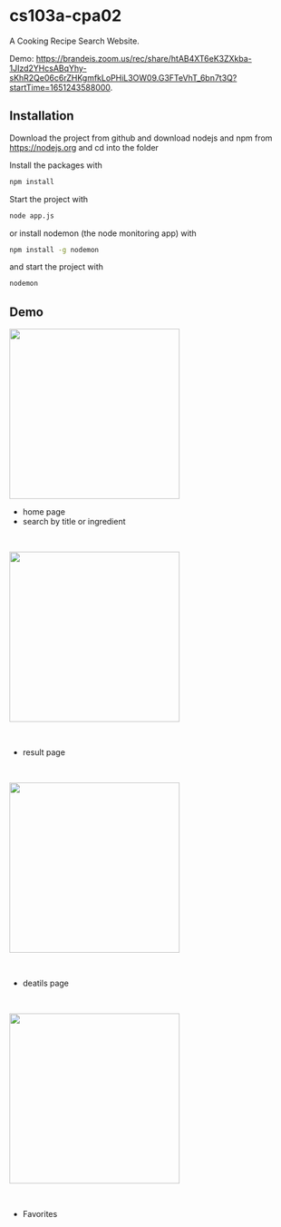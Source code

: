 # cs103a-cpa02

A Cooking Recipe Search Website.

Demo: https://brandeis.zoom.us/rec/share/htAB4XT6eK3ZXkba-1JIzd2YHcsABqYhy-sKhR2Qe06c6rZHKgmfkLoPHiL3OW09.G3FTeVhT_6bn7t3Q?startTime=1651243588000.

## Installation

Download the project from github and download nodejs and npm from https://nodejs.org
and cd into the folder

Install the packages with
``` bash
npm install
```
Start the project with
``` bash
node app.js
```
or install nodemon (the node monitoring app) with
``` bash
npm install -g nodemon
```
and start the project with
``` bash
nodemon
```

## Demo

<kbd><img src="https://github.com/Alicia-Sheng/cs103a_cpa2/public/screeshot/s1.png" width=300></kbd>

  * home page
  * search by title or ingredient

<br />

<kbd><img src="https://github.com/Alicia-Sheng/cs103a_cpa2/public/screeshot/s2.png" width=300></kbd>

<br />

  * result page

<br />

<kbd><img src="https://github.com/Alicia-Sheng/cs103a_cpa2/public/screeshot/s3.png" width=300></kbd>

<br />

  * deatils page

<br />

<kbd><img src="https://github.com/Alicia-Sheng/cs103a_cpa2/public/screeshot/s4.png" width=300></kbd>

<br />

  * Favorites

<br />
